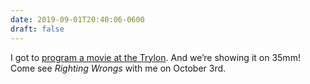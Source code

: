 ```yaml
---
date: 2019-09-01T20:40:06-0600
draft: false
---
```


I got to [program a movie at the Trylon](https://www.trylon.org/film/righting-wrongs-aka-above-the-law/). And we’re showing it on 35mm! Come see _Righting Wrongs_ with me on October 3rd.

